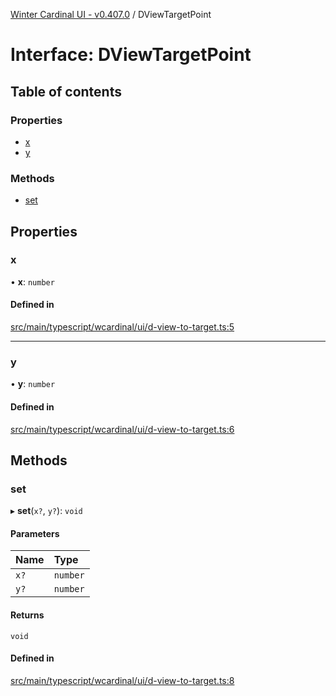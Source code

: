 [Winter Cardinal UI - v0.407.0](../index.md) / DViewTargetPoint

# Interface: DViewTargetPoint

## Table of contents

### Properties

- [x](DViewTargetPoint.md#x)
- [y](DViewTargetPoint.md#y)

### Methods

- [set](DViewTargetPoint.md#set)

## Properties

### x

• **x**: `number`

#### Defined in

[src/main/typescript/wcardinal/ui/d-view-to-target.ts:5](https://github.com/winter-cardinal/winter-cardinal-ui/blob/v0.407.0/src/main/typescript/wcardinal/ui/d-view-to-target.ts#L5)

___

### y

• **y**: `number`

#### Defined in

[src/main/typescript/wcardinal/ui/d-view-to-target.ts:6](https://github.com/winter-cardinal/winter-cardinal-ui/blob/v0.407.0/src/main/typescript/wcardinal/ui/d-view-to-target.ts#L6)

## Methods

### set

▸ **set**(`x?`, `y?`): `void`

#### Parameters

| Name | Type |
| :------ | :------ |
| `x?` | `number` |
| `y?` | `number` |

#### Returns

`void`

#### Defined in

[src/main/typescript/wcardinal/ui/d-view-to-target.ts:8](https://github.com/winter-cardinal/winter-cardinal-ui/blob/v0.407.0/src/main/typescript/wcardinal/ui/d-view-to-target.ts#L8)

